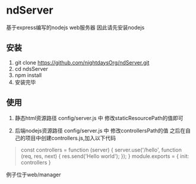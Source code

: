 # ndServer #
基于express编写的nodejs web服务器
因此请先安装nodejs

## 安装 ##
1. git clone https://github.com/nightdaysOrg/ndServer.git
2. cd ndsServer
3. npm install
4. 安装完毕

## 使用 ##
1. 静态html资源路径
config/server.js 中
修改staticResourcePath的值即可
 
2. 后端nodejs资源路径
config/server.js 中
修改controllersPath的值
之后在自己的项目中创建controllers.js,加入以下代码


>const controllers = function (server) {
>    server.use('/hello', function (req, res, next) {
>        res.send('Hello world');
>    });
>}
>module.exports = {
>    init: controllers
>}
>

例子位于web/manager

